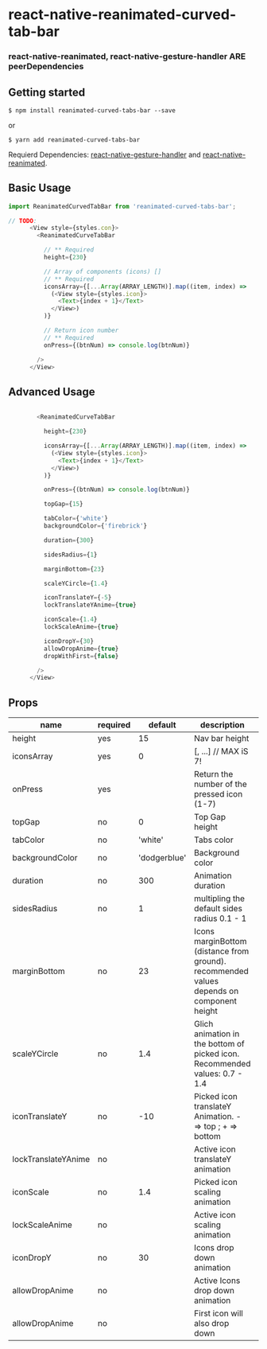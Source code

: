 # react-native-reanimated-curved-tab-bar
### 
### react-native-reanimated, react-native-gesture-handler ARE peerDependencies 
### 

## Getting started

`$ npm install reanimated-curved-tabs-bar --save`

or

`$ yarn add reanimated-curved-tabs-bar`

Requierd Dependencies: [react-native-gesture-handler](https://kmagiera.github.io/react-native-gesture-handler/docs/getting-started.html) and [react-native-reanimated](https://github.com/kmagiera/react-native-reanimated).

## Basic Usage
```javascript
import ReanimatedCurvedTabBar from 'reanimated-curved-tabs-bar';

// TODO: 
      <View style={styles.con}>
        <ReanimatedCurveTabBar

          // ** Required
          height={230}

          // Array of components (icons) []
          // ** Required
          iconsArray={[...Array(ARRAY_LENGTH)].map((item, index) =>
            (<View style={styles.icon}>
              <Text>{index + 1}</Text>
            </View>)
          )}

          // Return icon number
          // ** Required
          onPress={(btnNum) => console.log(btnNum)}

        />
      </View>
```

## 
## Advanced Usage
```javascript

        <ReanimatedCurveTabBar

          height={230}

          iconsArray={[...Array(ARRAY_LENGTH)].map((item, index) =>
            (<View style={styles.icon}>
              <Text>{index + 1}</Text>
            </View>)
          )}

          onPress={(btnNum) => console.log(btnNum)}

          topGap={15}

          tabColor={'white'}
          backgroundColor={'firebrick'}

          duration={300}

          sidesRadius={1}

          marginBottom={23}

          scaleYCircle={1.4}

          iconTranslateY={-5}
          lockTranslateYAnime={true}

          iconScale={1.4}
          lockScaleAnime={true}

          iconDropY={30}
          allowDropAnime={true}
          dropWithFirst={false}

        />
      </View>
```

## Props

| name                      | required | default | description | type | 
| ------------------------- | -------- | ------- | ------------|------|
| height                    | yes      |    15   | Nav bar height  | Number |
| iconsArray                | yes      |    0    | [<Component1>, ...<Component7>] // MAX iS 7! | Array |
| onPress                   | yes      |         | Return the number of the pressed icon (1-7) | Method |
| topGap                    | no       |    0    | Top Gap height | Number |
| tabColor                  | no       |    'white'    | Tabs color | Color |
| backgroundColor           | no       |    'dodgerblue'    | Background color | Color |
| duration                  | no       |   300   | Animation duration | Number |
| sidesRadius               | no       |   1   | multipling the default sides radius 0.1 - 1 | Number |
| marginBottom              | no       |   23   | Icons marginBottom (distance from ground). recommended values depends on component height | Number |
| scaleYCircle              | no       |   1.4  | Glich animation in the bottom of picked icon. Recommended values: 0.7 - 1.4 | Number |
| iconTranslateY            | no       |   -10  | Picked icon translateY Animation. - => top ; + => bottom | Number |
| lockTranslateYAnime       | no       |        | Active icon translateY animation | Boolean |
| iconScale                 | no       |   1.4  | Picked icon scaling animation | Number |
| lockScaleAnime            | no       |        | Active icon scaling animation | Boolean |
| iconDropY                 | no       |   30   | Icons drop down animation | Number |
| allowDropAnime            | no       |        | Active Icons drop down animation | Boolean |
| allowDropAnime            | no       |        | First icon will also drop down | Boolean |


